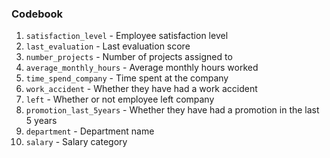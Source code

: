 ### Codebook
1. `satisfaction_level` - Employee satisfaction level
2. `last_evaluation` - Last evaluation score
3. `number_projects` - Number of projects assigned to
4. `average_monthly_hours` - Average monthly hours worked
5. `time_spend_company` - Time spent at the company
6. `work_accident` - Whether they have had a work accident
7. `left` - Whether or not employee left company
8. `promotion_last_5years` - Whether they have had a promotion in the last 5 years
9. `department` - Department name
10. `salary` - Salary category